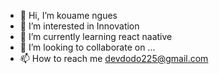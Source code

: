 - 👋 Hi, I’m kouame ngues
- 👀 I’m interested in Innovation
- 🌱 I’m currently learning react naative
- 💞️ I’m looking to collaborate on ...
- 📫 How to reach me devdodo225@gmail.com

<!---
nguesjolm/nguesjolm is a ✨ special ✨ repository because its `README.md` (this file) appears on your GitHub profile.
You can click the Preview link to take a look at your changes.
--->
